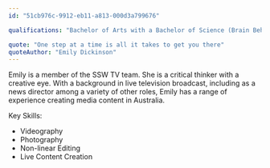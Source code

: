 ```yaml
---
id: "51cb976c-9912-eb11-a813-000d3a799676"

qualifications: "Bachelor of Arts with a Bachelor of Science (Brain Behaviour and Psychology), Diploma in Screen and Media"

quote: "One step at a time is all it takes to get you there"
quoteAuthor: "Emily Dickinson"
---
```



Emily is a member of the SSW TV team. She is a critical thinker with a creative eye. With a background in live television broadcast, including as a news director among a variety of other roles, Emily has a range of experience creating media content in Australia.

Key Skills:
* Videography
* Photography
* Non-linear Editing
* Live Content Creation
